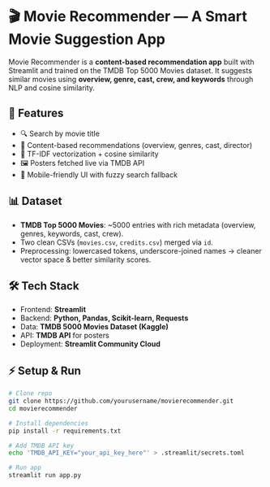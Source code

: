# 🎬 Movie Recommender — A Smart Movie Suggestion App  

Movie Recommender is a **content-based recommendation app** built with Streamlit and trained on the TMDB Top 5000 Movies dataset. It suggests similar movies using **overview, genre, cast, crew, and keywords** through NLP and cosine similarity.  


## 🚀 Features  
- 🔍 Search by movie title  
- 🎯 Content-based recommendations (overview, genres, cast, director)  
- 🧠 TF-IDF vectorization + cosine similarity  
- 🖼️ Posters fetched live via TMDB API  
- 📱 Mobile-friendly UI with fuzzy search fallback  

## 📊 Dataset  
- **TMDB Top 5000 Movies**: ~5000 entries with rich metadata (overview, genres, keywords, cast, crew).  
- Two clean CSVs (`movies.csv`, `credits.csv`) merged via `id`.  
- Preprocessing: lowercased tokens, underscore-joined names → cleaner vector space & better similarity scores.  

## 🛠️ Tech Stack  
- Frontend: **Streamlit**  
- Backend: **Python, Pandas, Scikit-learn, Requests**  
- Data: **TMDB 5000 Movies Dataset (Kaggle)**  
- API: **TMDB API** for posters  
- Deployment: **Streamlit Community Cloud**  

## ⚡ Setup & Run  
```bash
# Clone repo
git clone https://github.com/yourusername/movierecommender.git
cd movierecommender

# Install dependencies
pip install -r requirements.txt

# Add TMDB API key
echo 'TMDB_API_KEY="your_api_key_here"' > .streamlit/secrets.toml

# Run app
streamlit run app.py

